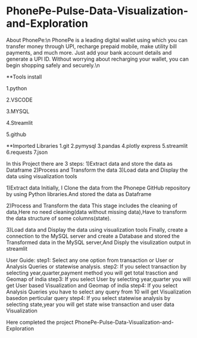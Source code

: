# PhonePe-Pulse-Data-Visualization-and-Exploration

About PhonePe:\n
   PhonePe is a leading digital wallet using which you can transfer money through UPI, recharge prepaid mobile, make utility bill payments, and much more. Just add your bank account details and generate a UPI ID. Without worrying about recharging your wallet, you can begin shopping safely and securely.\n
   
**Tools install

  1.python
  
  2.VSCODE
  
  3.MYSQL
  
  4.Streamlit
  
  5.github
  
**Imported Libraries
  1.git
  2.pymysql
  3.pandas
  4.plotly express
  5.streamlit
  6.requests
  7.json
  

In this Project there are 3 steps:
  1)Extract data and store the data as Dataframe
  2)Process and Transform the data
  3)Load data and Display the data using visualization tools

1)Extract data
     Initially, I Clone the data from the Phonepe GitHub repository by using Python libraries.And stored the data as Dataframe

2)Process and Transform the data
     This stage includes the cleaning of data,Here no need cleaning(data without missing data),Have to transform the data 
              structure of some columns(state).
              
  3)Load data and Display the data using visualization tools
          Finally, create a connection to the MySQL server and create a Database and stored the Transformed data in the MySQL         server,And Disply the visulization output in streamlit
      
User Guide:
   step1:
       Select any one option from transaction or User or Analysis Queries or statewise analysis.
   step2:
      If you select transaction by selecting year,quarter,payment method you will get total trasction and Geomap of          india
   step3:
      If you select User by selecting year,quarter you will get User based Visualization and Geomap of india
  step4:
     If you select Analysis Queries you have to select any query from 10 will get   Visualization basedon perticular query
  step4:
     If you select statewise analysis by selecting state,year you will get state wise transaction and user data Visualization


   Here completed the project PhonePe-Pulse-Data-Visualization-and-Exploration


     
     
